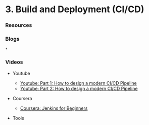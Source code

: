 # 3. Build and Deployment (CI/CD)


### Resources
### Blogs
    * 
### Videos
* Youtube
  * [Youtube: Part 1: How to design a modern CI/CD Pipeline](https://www.youtube.com/watch?v=KnSBNd3b0qI&list=PLnFWJCugpwfwQgjlSg_-csiJbpBIze2qa&index=1)
  * [Youtube: Part 2: How to design a modern CI/CD Pipeline](https://www.youtube.com/watch?v=pJ9f7w4AxtU&list=PLnFWJCugpwfwQgjlSg_-csiJbpBIze2qa&index=3)

* Coursera
    * [Coursera: Jenkins for Beginners](https://www.coursera.org/learn/jenkins-for-beginners?specialization=devops-mastery)
* Tools
